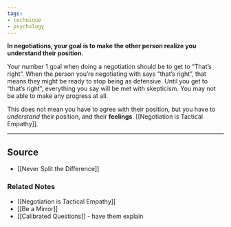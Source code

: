 ```yaml
---
tags:
- technique
- psychology
---
```

**In negotiations, your goal is to make the other person realize you understand their position.**

Your number 1 goal when doing a negotiation should be to get to “That’s right”. When the person you’re negotiating with says “that’s right”, that means they might be ready to stop being as defensive. Until you get to “that’s right”, everything you say will be met with skepticism. You may not be able to make any progress at all.

This does not mean you have to agree with their position, but you have to *understand* their position, and their **feelings**. [[Negotiation is Tactical Empathy]].

---

## Source
- [[Never Split the Difference]]

### Related Notes
- [[Negotiation is Tactical Empathy]] 
- [[Be a Mirror]] 
- [[Calibrated Questions]] - have them explain